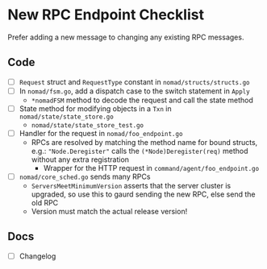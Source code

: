 # New RPC Endpoint Checklist

Prefer adding a new message to changing any existing RPC messages.

## Code

* [ ] `Request` struct and `RequestType` constant in `nomad/structs/structs.go`
* [ ] In `nomad/fsm.go`, add a dispatch case to the switch statement in `Apply`
  * `*nomadFSM` method to decode the request and call the state method
* [ ] State method for modifying objects in a `Txn` in `nomad/state/state_store.go`
  * `nomad/state/state_store_test.go`
* [ ] Handler for the request in `nomad/foo_endpoint.go`
  * RPCs are resolved by matching the method name for bound structs,
    e.g.: `"Node.Deregister"` calls the `(*Node)Deregister(req)`
    method without any extra registration
	* Wrapper for the HTTP request in `command/agent/foo_endpoint.go`
* [ ] `nomad/core_sched.go` sends many RPCs
  * `ServersMeetMinimumVersion` asserts that the server cluster is
    upgraded, so use this to gaurd sending the new RPC, else send the old RPC
  * Version must match the actual release version!

## Docs

* [ ] Changelog
